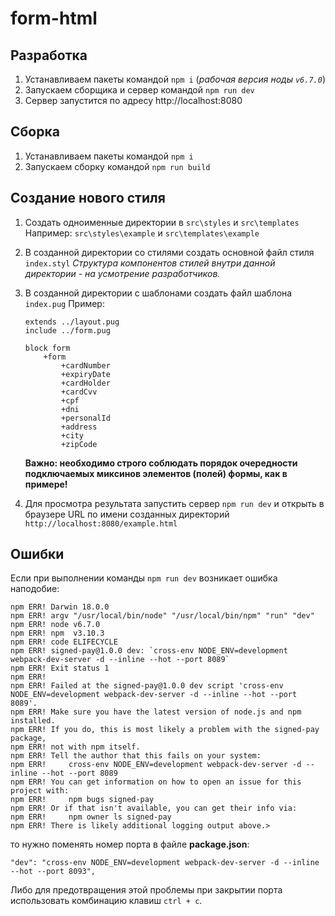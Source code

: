 # form-html

## Разработка

1. Устанавливаем пакеты командой `npm i` (_рабочая версия ноды `v6.7.0`_)
2. Запускаем сборщика и сервер командой `npm run dev`
3. Сервер запустится по адресу http://localhost:8080

## Сборка
1. Устанавливаем пакеты командой `npm i`
2. Запускаем сборку командой `npm run build`

## Создание нового стиля

1. Создать одноименные директории в `src\styles` и `src\templates`
    Например: `src\styles\example` и `src\templates\example`
2. В созданной директории со стилями создать основной файл стиля `index.styl`
    _Структура компонентов стилей внутри данной директории - на усмотрение разработчиков._
3. В созданной директории с шаблонами создать файл шаблона `index.pug`
    Пример:
    
    ```
    extends ../layout.pug
    include ../form.pug
    
    block form
        +form
            +cardNumber
            +expiryDate
            +cardHolder
            +cardCvv
            +cpf
            +dni
            +personalId
            +address
            +city
            +zipCode

    ```
    
    **Важно: необходимо строго соблюдать порядок очередности подключаемых миксинов элементов (полей) формы, как в примере!**
4. Для просмотра результата запустить сервер `npm run dev` и открыть в браузере URL по имени созданных директорий `http://localhost:8080/example.html`

## Ошибки
Если при выполнении команды `npm run dev` возникает ошибка наподобие:
  ```
 npm ERR! Darwin 18.0.0
 npm ERR! argv "/usr/local/bin/node" "/usr/local/bin/npm" "run" "dev"
 npm ERR! node v6.7.0
 npm ERR! npm  v3.10.3
 npm ERR! code ELIFECYCLE
 npm ERR! signed-pay@1.0.0 dev: `cross-env NODE_ENV=development webpack-dev-server -d --inline --hot --port 8089`
 npm ERR! Exit status 1
 npm ERR! 
 npm ERR! Failed at the signed-pay@1.0.0 dev script 'cross-env NODE_ENV=development webpack-dev-server -d --inline --hot --port 8089'.
 npm ERR! Make sure you have the latest version of node.js and npm installed.
 npm ERR! If you do, this is most likely a problem with the signed-pay package,
 npm ERR! not with npm itself.
 npm ERR! Tell the author that this fails on your system:
 npm ERR!     cross-env NODE_ENV=development webpack-dev-server -d --inline --hot --port 8089
 npm ERR! You can get information on how to open an issue for this project with:
 npm ERR!     npm bugs signed-pay
 npm ERR! Or if that isn't available, you can get their info via:
 npm ERR!     npm owner ls signed-pay
 npm ERR! There is likely additional logging output above.>
   ```
то нужно поменять номер порта в файле **package.json**:
  ```
"dev": "cross-env NODE_ENV=development webpack-dev-server -d --inline --hot --port 8093",
  ```
Либо для предотвращения этой проблемы при закрытии порта использовать комбинацию клавиш `ctrl + c`.